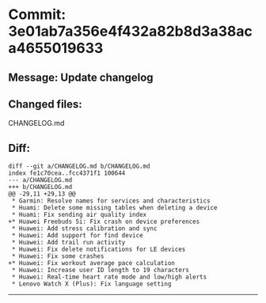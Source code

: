 # Commit: 3e01ab7a356e4f432a82b8d3a38aca4655019633
## Message: Update changelog
## Changed files:
CHANGELOG.md

## Diff:
```
diff --git a/CHANGELOG.md b/CHANGELOG.md
index fe1c70cea..fcc4371f1 100644
--- a/CHANGELOG.md
+++ b/CHANGELOG.md
@@ -29,11 +29,13 @@
 * Garmin: Resolve names for services and characteristics
 * Huami: Delete some missing tables when deleting a device
 * Huami: Fix sending air quality index
+* Huawei Freebuds 5i: Fix crash on device preferences
 * Huawei: Add stress calibration and sync
 * Huawei: Add support for find device
 * Huawei: Add trail run activity
 * Huawei: Fix delete notifications for LE devices
 * Huawei: Fix some crashes
+* Huawei: Fix workout average pace calculation
 * Huawei: Increase user ID length to 19 characters
 * Huawei: Real-time heart rate mode and low/high alerts
 * Lenovo Watch X (Plus): Fix language setting
```
-----------------------------------
